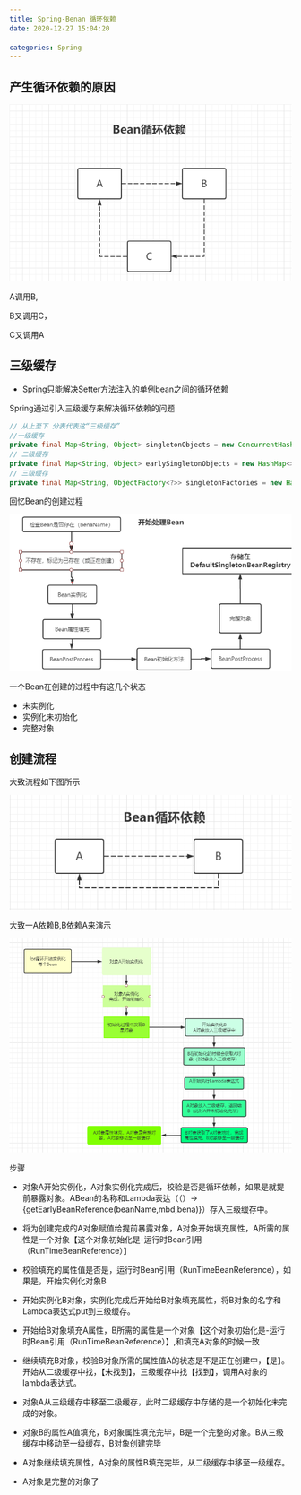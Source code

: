 ```yaml
---
title: Spring-Benan 循环依赖
date: 2020-12-27 15:04:20

categories: Spring
---
```


## 产生循环依赖的原因

![image-20201227174547403](Spring-Bean循环依赖/image-20201227174547403.png)

A调用B,

B又调用C，

C又调用A

## 三级缓存

- Spring只能解决Setter方法注入的单例bean之间的循环依赖

Spring通过引入三级缓存来解决循环依赖的问题

```java
// 从上至下 分表代表这“三级缓存”
//一级缓存
private final Map<String, Object> singletonObjects = new ConcurrentHashMap<>(256); 
// 二级缓存
private final Map<String, Object> earlySingletonObjects = new HashMap<>(16); 
// 三级缓存
private final Map<String, ObjectFactory<?>> singletonFactories = new HashMap<>(16); 
```

回忆Bean的创建过程

![image-20201227174959340](Spring-Bean循环依赖/image-20201227174959340.png)

一个Bean在创建的过程中有这几个状态

+ 未实例化
+ 实例化未初始化
+ 完整对象

## 创建流程

大致流程如下图所示

![image-20201227182328590](Spring-Bean循环依赖/image-20201227182328590.png)

大致一A依赖B,B依赖A来演示

![image-20201227181904718](Spring-Bean循环依赖/image-20201227181904718.png)

步骤

+ 对象A开始实例化，A对象实例化完成后，校验是否是循环依赖，如果是就提前暴露对象。ABean的名称和Lambda表达（（）->{getEarlyBeanReference(beanName,mbd,bena)}）存入三级缓存中。

+ 将为创建完成的A对象赋值给提前暴露对象，A对象开始填充属性，A所需的属性是一个对象【这个对象初始化是-运行时Bean引用（RunTimeBeanReference）】
+ 校验填充的属性值是否是，运行时Bean引用（RunTimeBeanReference），如果是，开始实例化对象B
+ 开始实例化B对象，实例化完成后开始给B对象填充属性，将B对象的名字和Lambda表达式put到三级缓存。
+ 开始给B对象填充A属性，B所需的属性是一个对象【这个对象初始化是-运行时Bean引用（RunTimeBeanReference）】,和填充A对象的时候一致
+ 继续填充B对象，校验B对象所需的属性值A的状态是不是正在创建中，【是】。开始从二级缓存中找，【未找到】，三级缓存中找【找到】，调用A对象的lambda表达式。
+ 对象A从三级缓存中移至二级缓存，此时二级缓存中存储的是一个初始化未完成的对象。
+ 对象B的属性A值填充，B对象属性填充完毕，B是一个完整的对象。B从三级缓存中移动至一级缓存，B对象创建完毕
+ A对象继续填充属性，A对象的属性B填充完毕，从二级缓存中移至一级缓存。
+ A对象是完整的对象了